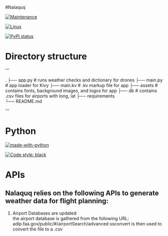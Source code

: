 #Nalaquq


[![Maintenance](https://img.shields.io/badge/Maintained%3F-yes-green.svg)](https://GitHub.com/Naereen/StrapDown.js/graphs/commit-activity)

[![Linux](https://svgshare.com/i/Zhy.svg)](https://svgshare.com/i/Zhy.svg)

[![PyPI status](https://img.shields.io/pypi/status/ansicolortags.svg)](https://pypi.python.org/pypi/ansicolortags/)

# Directory structure

'''

.
├── app.py                  # runs weather checks and dictionary for drones
├── main.py                 # app loader for Kivy
├── main.kv                 # .kv markup file for app
├── assets                  # contains fonts, background images, and logos for app
├── db                      # contains .csv files for airports with long, lat
├── requirements		
└── README.md

'''

# Python
[![made-with-python](https://img.shields.io/badge/Made%20with-Python-1f425f.svg)](https://www.python.org/)
 
[![Code style: black](https://img.shields.io/badge/code%20style-black-000000.svg)](https://github.com/psf/black)

# APIs  
## Nalaquq relies on the following APIs to generate weather data for flight planning: 
1. Airport Databases are updated  
the airport database is gathered from the following URL: 
adip.faa.gov/public/#/airportSearch/advanced
ssconvert is then used to convert the file to a .csv

